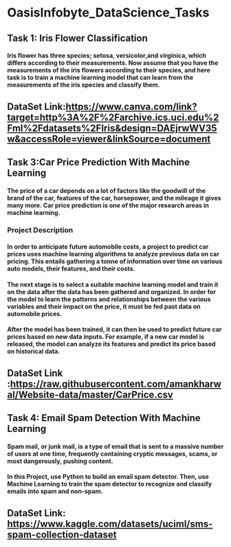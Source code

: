# OasisInfobyte_DataScience_Tasks
## Task 1: Iris Flower Classification
#### Iris flower has three species; setosa, versicolor,and virginica, which differs according to their measurements. Now assume that you have the measurements of the iris flowers according to their species, and here task is to train a machine learning model that can learn from the measurements of the iris species and classify them.
## DataSet Link:https://www.canva.com/link?target=http%3A%2F%2Farchive.ics.uci.edu%2Fml%2Fdatasets%2FIris&design=DAEjrwWV35w&accessRole=viewer&linkSource=document

## Task 3:Car Price Prediction With Machine Learning
#### The price of a car depends on a lot of factors like the goodwill of the brand of the car, features of the car, horsepower, and the mileage it gives many more. Car price prediction is one of the major research areas in machine learning.

### Project Description

#### In order to anticipate future automobile costs, a project to predict car prices uses machine learning algorithms to analyze previous data on car pricing. This entails gathering a tonne of information over time on various auto models, their features, and their costs. 
#### The next stage is to select a suitable machine learning model and train it on the data after the data has been gathered and organized. In order for the model to learn the patterns and relationships between the various variables and their impact on the price, it must be fed past data on automobile prices. 
#### After the model has been trained, it can then be used to predict future car prices based on new data inputs. For example, if a new car model is released, the model can analyze its features and predict its price based on historical data. 

## DataSet Link :https://raw.githubusercontent.com/amankharwal/Website-data/master/CarPrice.csv

## Task 4: Email Spam Detection With Machine Learning
#### Spam mail, or junk mail, is a type of email that is sent to a massive number of users at one time, frequently containing cryptic messages, scams, or most dangerously, pushing content.
#### In this Project, use Python to build an email spam detector. Then, use Machine Learning to train the spam detector to recognize and classify emails into spam and non-spam.
## DataSet Link: https://www.kaggle.com/datasets/uciml/sms-spam-collection-dataset


